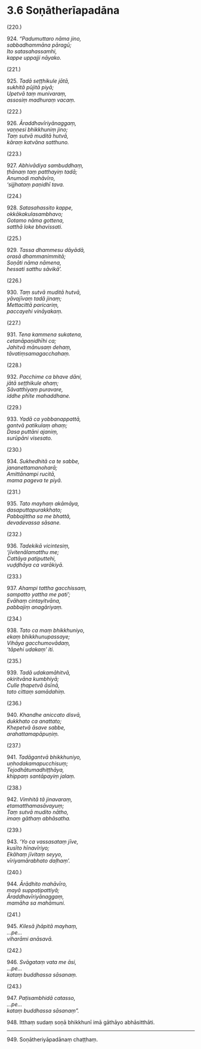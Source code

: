 # 3.6 Soṇātherīapadāna

(220.)

924\. _“Padumuttaro nāma jino,_  
_sabbadhammāna pāragū;_  
_Ito satasahassamhi,_  
_kappe uppajji nāyako._  

(221.)

925\. _Tadā seṭṭhikule jātā,_  
_sukhitā pūjitā piyā;_  
_Upetvā taṃ munivaraṃ,_  
_assosiṃ madhuraṃ vacaṃ._  

(222.)

926\. _Āraddhavīriyānaggaṃ,_  
_vaṇṇesi bhikkhuniṃ jino;_  
_Taṃ sutvā muditā hutvā,_  
_kāraṃ katvāna satthuno._  

(223.)

927\. _Abhivādiya sambuddhaṃ,_  
_ṭhānaṃ taṃ patthayiṃ tadā;_  
_Anumodi mahāvīro,_  
_‘sijjhataṃ paṇidhī tava._  

(224.)

928\. _Satasahassito kappe,_  
_okkākakulasambhavo;_  
_Gotamo nāma gottena,_  
_satthā loke bhavissati._  

(225.)

929\. _Tassa dhammesu dāyādā,_  
_orasā dhammanimmitā;_  
_Soṇāti nāma nāmena,_  
_hessati satthu sāvikā’._  

(226.)

930\. _Taṃ sutvā muditā hutvā,_  
_yāvajīvaṃ tadā jinaṃ;_  
_Mettacittā paricariṃ,_  
_paccayehi vināyakaṃ._  

(227.)

931\. _Tena kammena sukatena,_  
_cetanāpaṇidhīhi ca;_  
_Jahitvā mānusaṃ dehaṃ,_  
_tāvatiṃsamagacchahaṃ._  

(228.)

932\. _Pacchime ca bhave dāni,_  
_jātā seṭṭhikule ahaṃ;_  
_Sāvatthiyaṃ puravare,_  
_iddhe phīte mahaddhane._  

(229.)

933\. _Yadā ca yobbanappattā,_  
_gantvā patikulaṃ ahaṃ;_  
_Dasa puttāni ajaniṃ,_  
_surūpāni visesato._  

(230.)

934\. _Sukhedhitā ca te sabbe,_  
_jananettamanoharā;_  
_Amittānampi rucitā,_  
_mama pageva te piyā._  

(231.)

935\. _Tato mayhaṃ akāmāya,_  
_dasaputtapurakkhato;_  
_Pabbajittha sa me bhattā,_  
_devadevassa sāsane._  

(232.)

936\. _Tadekikā vicintesiṃ,_  
_‘jīvitenālamatthu me;_  
_Cattāya patiputtehi,_  
_vuḍḍhāya ca varākiyā._  

(233.)

937\. _Ahampi tattha gacchissaṃ,_  
_sampatto yattha me pati’;_  
_Evāhaṃ cintayitvāna,_  
_pabbajiṃ anagāriyaṃ._  

(234.)

938\. _Tato ca maṃ bhikkhuniyo,_  
_ekaṃ bhikkhunupassaye;_  
_Vihāya gacchumovādaṃ,_  
_‘tāpehi udakaṃ’ iti._  

(235.)

939\. _Tadā udakamāhitvā,_  
_okiritvāna kumbhiyā;_  
_Culle ṭhapetvā āsīnā,_  
_tato cittaṃ samādahiṃ._  

(236.)

940\. _Khandhe aniccato disvā,_  
_dukkhato ca anattato;_  
_Khepetvā āsave sabbe,_  
_arahattamapāpuṇiṃ._  

(237.)

941\. _Tadāgantvā bhikkhuniyo,_  
_uṇhodakamapucchisuṃ;_  
_Tejodhātumadhiṭṭhāya,_  
_khippaṃ santāpayiṃ jalaṃ._  

(238.)

942\. _Vimhitā tā jinavaraṃ,_  
_etamatthamasāvayuṃ;_  
_Taṃ sutvā mudito nātho,_  
_imaṃ gāthaṃ abhāsatha._  

(239.)

943\. _‘Yo ca vassasataṃ jīve,_  
_kusīto hīnavīriyo;_  
_Ekāhaṃ jīvitaṃ seyyo,_  
_vīriyamārabhato daḷhaṃ’._  

(240.)

944\. _Ārādhito mahāvīro,_  
_mayā suppaṭipattiyā;_  
_Āraddhavīriyānaggaṃ,_  
_mamāha sa mahāmuni._  

(241.)

945\. _Kilesā jhāpitā mayhaṃ,_  
_…pe…_  
_viharāmi anāsavā._  

(242.)

946\. _Svāgataṃ vata me āsi,_  
_…pe…_  
_kataṃ buddhassa sāsanaṃ._  

(243.)

947\. _Paṭisambhidā catasso,_  
_…pe…_  
_kataṃ buddhassa sāsanaṃ”._  

948\. Itthaṃ sudaṃ soṇā bhikkhunī imā gāthāyo abhāsitthāti.

---

949\. Soṇātheriyāpadānaṃ chaṭṭhaṃ.

